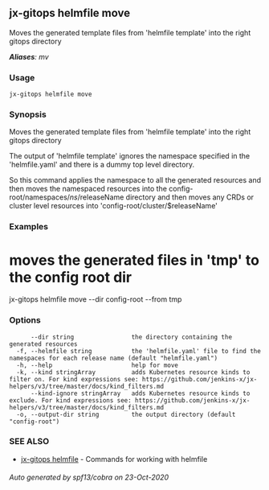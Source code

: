 ## jx-gitops helmfile move

Moves the generated template files from 'helmfile template' into the right gitops directory

***Aliases**: mv*

### Usage

```
jx-gitops helmfile move
```

### Synopsis

Moves the generated template files from 'helmfile template' into the right gitops directory
  
The output of 'helmfile template' ignores the namespace specified in the 'helmfile.yaml' and there is a dummy top level directory. 

So this command applies the namespace to all the generated resources and then moves the namespaced resources into the config-root/namespaces/$ns/$releaseName directory and then moves any CRDs or cluster level resources into 'config-root/cluster/$releaseName'

### Examples

  # moves the generated files in 'tmp' to the config root dir
  jx-gitops helmfile move --dir config-root --from tmp

### Options

```
      --dir string                the directory containing the generated resources
  -f, --helmfile string           the 'helmfile.yaml' file to find the namespaces for each release name (default "helmfile.yaml")
  -h, --help                      help for move
  -k, --kind stringArray          adds Kubernetes resource kinds to filter on. For kind expressions see: https://github.com/jenkins-x/jx-helpers/v3/tree/master/docs/kind_filters.md
      --kind-ignore stringArray   adds Kubernetes resource kinds to exclude. For kind expressions see: https://github.com/jenkins-x/jx-helpers/v3/tree/master/docs/kind_filters.md
  -o, --output-dir string         the output directory (default "config-root")
```

### SEE ALSO

* [jx-gitops helmfile](jx-gitops_helmfile.md)	 - Commands for working with helmfile

###### Auto generated by spf13/cobra on 23-Oct-2020
